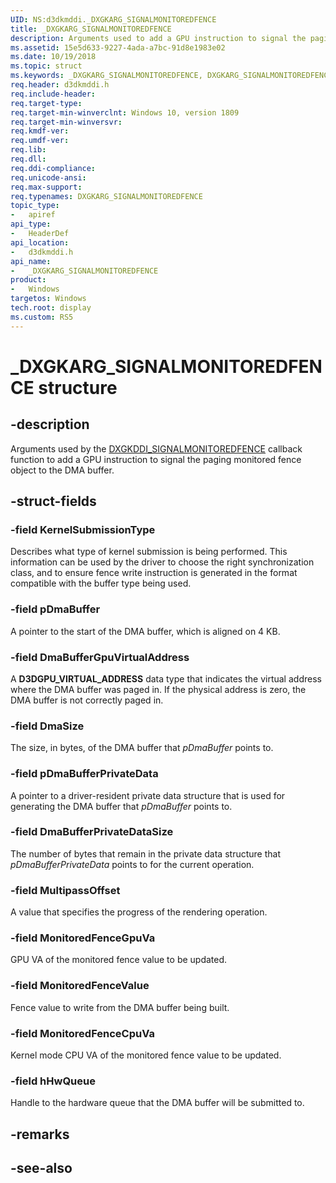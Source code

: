 ```yaml
---
UID: NS:d3dkmddi._DXGKARG_SIGNALMONITOREDFENCE
title: _DXGKARG_SIGNALMONITOREDFENCE
description: Arguments used to add a GPU instruction to signal the paging monitored fence object to the DMA buffer.
ms.assetid: 15e5d633-9227-4ada-a7bc-91d8e1983e02
ms.date: 10/19/2018
ms.topic: struct
ms.keywords: _DXGKARG_SIGNALMONITOREDFENCE, DXGKARG_SIGNALMONITOREDFENCE, *INOUT_PDXGKARG_SIGNALMONITOREDFENCE
req.header: d3dkmddi.h
req.include-header:
req.target-type:
req.target-min-winverclnt: Windows 10, version 1809
req.target-min-winversvr:
req.kmdf-ver:
req.umdf-ver:
req.lib:
req.dll:
req.ddi-compliance:
req.unicode-ansi:
req.max-support:
req.typenames: DXGKARG_SIGNALMONITOREDFENCE
topic_type: 
-	apiref
api_type: 
-	HeaderDef
api_location: 
-	d3dkmddi.h
api_name: 
-	_DXGKARG_SIGNALMONITOREDFENCE
product:
-	Windows
targetos: Windows
tech.root: display
ms.custom: RS5
---
```


# _DXGKARG_SIGNALMONITOREDFENCE structure

## -description

Arguments used by the [DXGKDDI_SIGNALMONITOREDFENCE](nc-d3dkmddi-dxgkddi_signalmonitoredfence.md) callback function to add a GPU instruction to signal the paging monitored fence object to the DMA buffer.

## -struct-fields

### -field KernelSubmissionType

Describes what type of kernel submission is being performed. This information can be used by the driver to choose the right synchronization class, and to ensure fence write instruction is generated in the format compatible with the buffer type being used.

### -field pDmaBuffer

A pointer to the start of the DMA buffer, which is aligned on 4 KB.

### -field DmaBufferGpuVirtualAddress

A <b>D3DGPU_VIRTUAL_ADDRESS</b> data type that indicates the virtual address where the DMA buffer was paged in. If the physical address is zero, the DMA buffer is not correctly paged in.

### -field DmaSize

The size, in bytes, of the DMA buffer that *pDmaBuffer* points to.

### -field pDmaBufferPrivateData

A pointer to a driver-resident private data structure that is used for generating the DMA buffer that *pDmaBuffer* points to.

### -field DmaBufferPrivateDataSize

The number of bytes that remain in the private data structure that *pDmaBufferPrivateData* points to for the current operation.

### -field MultipassOffset

A value that specifies the progress of the rendering operation.

### -field MonitoredFenceGpuVa

GPU VA of the monitored fence value to be updated.

### -field MonitoredFenceValue

Fence value to write from the DMA buffer being built.

### -field MonitoredFenceCpuVa

Kernel mode CPU VA of the monitored fence value to be updated.

### -field hHwQueue
 
Handle to the hardware queue that the DMA buffer will be submitted to.

## -remarks

## -see-also
